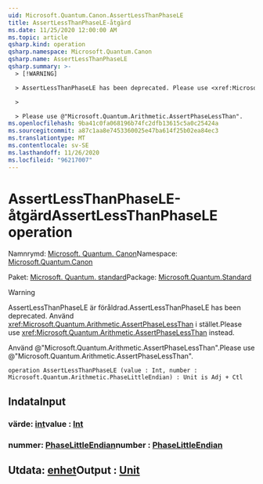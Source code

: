 ```yaml
---
uid: Microsoft.Quantum.Canon.AssertLessThanPhaseLE
title: AssertLessThanPhaseLE-åtgärd
ms.date: 11/25/2020 12:00:00 AM
ms.topic: article
qsharp.kind: operation
qsharp.namespace: Microsoft.Quantum.Canon
qsharp.name: AssertLessThanPhaseLE
qsharp.summary: >-
  > [!WARNING]

  > AssertLessThanPhaseLE has been deprecated. Please use <xref:Microsoft.Quantum.Arithmetic.AssertPhaseLessThan> instead.

  >

  > Please use @"Microsoft.Quantum.Arithmetic.AssertPhaseLessThan".
ms.openlocfilehash: 9ba41c0fa068196b74fc2dfb13615c5a0c25424a
ms.sourcegitcommit: a87c1aa8e7453360025e47ba614f25b02ea84ec3
ms.translationtype: MT
ms.contentlocale: sv-SE
ms.lasthandoff: 11/26/2020
ms.locfileid: "96217007"
---
```

# <a name="assertlessthanphasele-operation"></a><span data-ttu-id="24986-102">AssertLessThanPhaseLE-åtgärd</span><span class="sxs-lookup"><span data-stu-id="24986-102">AssertLessThanPhaseLE operation</span></span>

<span data-ttu-id="24986-103">Namnrymd: [Microsoft. Quantum. Canon](xref:Microsoft.Quantum.Canon)</span><span class="sxs-lookup"><span data-stu-id="24986-103">Namespace: [Microsoft.Quantum.Canon](xref:Microsoft.Quantum.Canon)</span></span>

<span data-ttu-id="24986-104">Paket: [Microsoft. Quantum. standard](https://nuget.org/packages/Microsoft.Quantum.Standard)</span><span class="sxs-lookup"><span data-stu-id="24986-104">Package: [Microsoft.Quantum.Standard](https://nuget.org/packages/Microsoft.Quantum.Standard)</span></span>


> [!WARNING]
> <span data-ttu-id="24986-105">AssertLessThanPhaseLE är föråldrad.</span><span class="sxs-lookup"><span data-stu-id="24986-105">AssertLessThanPhaseLE has been deprecated.</span></span> <span data-ttu-id="24986-106">Använd <xref:Microsoft.Quantum.Arithmetic.AssertPhaseLessThan> i stället.</span><span class="sxs-lookup"><span data-stu-id="24986-106">Please use <xref:Microsoft.Quantum.Arithmetic.AssertPhaseLessThan> instead.</span></span>
>
> <span data-ttu-id="24986-107">Använd @"Microsoft.Quantum.Arithmetic.AssertPhaseLessThan".</span><span class="sxs-lookup"><span data-stu-id="24986-107">Please use @"Microsoft.Quantum.Arithmetic.AssertPhaseLessThan".</span></span>



```qsharp
operation AssertLessThanPhaseLE (value : Int, number : Microsoft.Quantum.Arithmetic.PhaseLittleEndian) : Unit is Adj + Ctl
```


## <a name="input"></a><span data-ttu-id="24986-108">Indata</span><span class="sxs-lookup"><span data-stu-id="24986-108">Input</span></span>

### <a name="value--int"></a><span data-ttu-id="24986-109">värde: [int](xref:microsoft.quantum.lang-ref.int)</span><span class="sxs-lookup"><span data-stu-id="24986-109">value : [Int](xref:microsoft.quantum.lang-ref.int)</span></span>




### <a name="number--phaselittleendian"></a><span data-ttu-id="24986-110">nummer: [PhaseLittleEndian](xref:Microsoft.Quantum.Arithmetic.PhaseLittleEndian)</span><span class="sxs-lookup"><span data-stu-id="24986-110">number : [PhaseLittleEndian](xref:Microsoft.Quantum.Arithmetic.PhaseLittleEndian)</span></span>





## <a name="output--unit"></a><span data-ttu-id="24986-111">Utdata: [enhet](xref:microsoft.quantum.lang-ref.unit)</span><span class="sxs-lookup"><span data-stu-id="24986-111">Output : [Unit](xref:microsoft.quantum.lang-ref.unit)</span></span>


